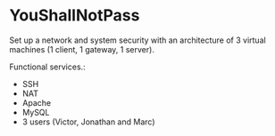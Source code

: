 # YouShallNotPass

Set up a network and system security with an architecture of 3 virtual machines (1 client, 1 gateway, 1 server).

Functional services.:
- SSH
- NAT
- Apache
- MySQL
- 3 users (Victor, Jonathan and Marc)
